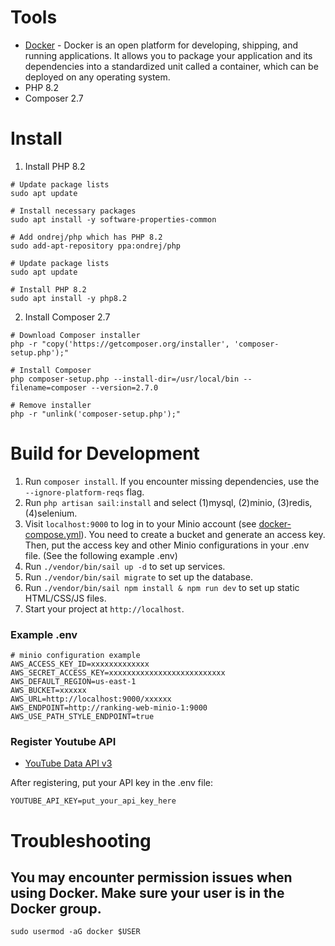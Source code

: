 # Tools
- [Docker](https://www.docker.com/) - Docker is an open platform for developing, shipping, and running applications. It allows you to package your application and its dependencies into a standardized unit called a container, which can be deployed on any operating system.
- PHP 8.2
- Composer 2.7

# Install

1. Install PHP 8.2

```
# Update package lists
sudo apt update

# Install necessary packages
sudo apt install -y software-properties-common

# Add ondrej/php which has PHP 8.2
sudo add-apt-repository ppa:ondrej/php

# Update package lists
sudo apt update

# Install PHP 8.2
sudo apt install -y php8.2
```

2. Install Composer 2.7

```
# Download Composer installer
php -r "copy('https://getcomposer.org/installer', 'composer-setup.php');"

# Install Composer
php composer-setup.php --install-dir=/usr/local/bin --filename=composer --version=2.7.0

# Remove installer
php -r "unlink('composer-setup.php');"
```

# Build for Development
1. Run `composer install`. If you encounter missing dependencies, use the `--ignore-platform-reqs` flag.
2. Run `php artisan sail:install` and select (1)mysql, (2)minio, (3)redis, (4)selenium.
3. Visit `localhost:9000` to log in to your Minio account (see [docker-compose.yml](docker-compose.yml)). You need to create a bucket and generate an access key. Then, put the access key and other Minio configurations in your .env file. (See the following example .env)
4. Run `./vendor/bin/sail up -d` to set up services.
5. Run `./vendor/bin/sail migrate` to set up the database.
6. Run `./vendor/bin/sail npm install & npm run dev` to set up static HTML/CSS/JS files.
7. Start your project at `http://localhost`.

### Example .env

```
# minio configuration example
AWS_ACCESS_KEY_ID=xxxxxxxxxxxxx
AWS_SECRET_ACCESS_KEY=xxxxxxxxxxxxxxxxxxxxxxxxxx
AWS_DEFAULT_REGION=us-east-1
AWS_BUCKET=xxxxxx
AWS_URL=http://localhost:9000/xxxxxx
AWS_ENDPOINT=http://ranking-web-minio-1:9000
AWS_USE_PATH_STYLE_ENDPOINT=true
```

### Register Youtube API
- [YouTube Data API v3](https://console.cloud.google.com/apis/library/youtube.googleapis.com?hl=zh-TW&project=plasma-circle-334908)

After registering, put your API key in the .env file:

```
YOUTUBE_API_KEY=put_your_api_key_here
```

# Troubleshooting

## You may encounter permission issues when using Docker. Make sure your user is in the Docker group.
`sudo usermod -aG docker $USER`
